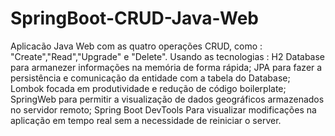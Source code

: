 # SpringBoot-CRUD-Java-Web

Aplicacão Java Web com as quatro operações CRUD, como : "Create","Read","Upgrade" e "Delete". Usando as tecnologias : H2 Database para armanezer informações na memória de forma rápida;
 JPA para fazer a persistência e comunicação da entidade com a tabela do Database; 
Lombok  focada em produtividade e redução de código boilerplate; 
SpringWeb para permitir a visualização de dados geográficos armazenados no servidor remoto; 
Spring Boot DevTools  Para visualizar modificações na aplicação em tempo real sem a necessidade de reiniciar o server.


